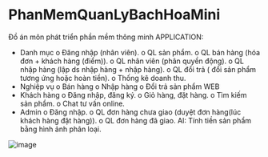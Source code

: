 # PhanMemQuanLyBachHoaMini
Đồ án môn phát triển phần mềm thông minh
APPLICATION:
-	Danh mục
  o	Đăng nhập (nhân viên).
  o	QL sản phẩm.
  o	QL bán hàng (hóa đơn + khách hàng (điểm)).
  o	QL nhân viên (phân quyền động).
  o	QL nhập hàng (lập ds nhập hàng + nhập hàng).
  o	QL đổi trả ( đổi sản phẩm tương ứng hoặc hoàn tiền).
  o	Thống kê doanh thu.
-	Nghiệp vụ
  o	Bán hàng
  o	Nhập hàng
  o	Đổi trả sản phẩm
WEB
-	Khách hàng
  o	Đăng nhập, đăng ký.
  o	Giỏ hàng, đặt hàng.
  o	Tìm kiếm sản phẩm.
  o	Chat tư vấn online.
-	Admin
  o	Đăng nhập.
  o	QL đơn hàng chưa giao (duyệt đơn hàng(lúc khách hàng đặt hàng)).
  o	QL đơn hàng đã giao.
AI: Tính tiền sản phẩm bằng hình ảnh phân loại.

![image](https://github.com/T6-PTPM-2023-QuanLyBachHoaMini/PhanMemQuanLyBachHoaMini/assets/139526432/1de7bcf9-d042-4156-b83c-2692fa26d561)
